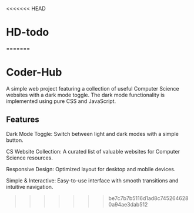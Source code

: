 <<<<<<< HEAD
# HD-todo
=======
# Coder-Hub

A simple web project featuring a collection of useful Computer Science websites with a dark mode toggle. The dark mode functionality is implemented using pure CSS and JavaScript.

## Features

Dark Mode Toggle: Switch between light and dark modes with a simple button.

CS Website Collection: A curated list of valuable websites for Computer Science resources.

Responsive Design: Optimized layout for desktop and mobile devices.

Simple & Interactive: Easy-to-use interface with smooth transitions and intuitive navigation.
>>>>>>> be7c7b7b5116d1ad8c7452646280a94ae3dab512
